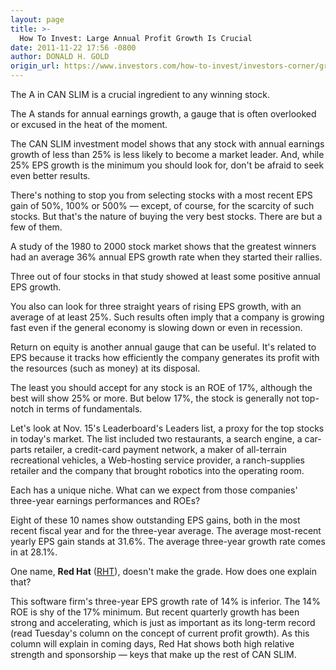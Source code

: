 ```yaml
---
layout: page
title: >-
  How To Invest: Large Annual Profit Growth Is Crucial
date: 2011-11-22 17:56 -0800
author: DONALD H. GOLD
origin_url: https://www.investors.com/how-to-invest/investors-corner/great-stocks-have-great-annual-earnings-growth
---
```





The A in CAN SLIM is a crucial ingredient to any winning stock.

  

The A stands for annual earnings growth, a gauge that is often overlooked or excused in the heat of the moment.

  

The CAN SLIM investment model shows that any stock with annual earnings growth of less than 25% is less likely to become a market leader. And, while 25% EPS growth is the minimum you should look for, don't be afraid to seek even better results.

  

There's nothing to stop you from selecting stocks with a most recent EPS gain of 50%, 100% or 500% — except, of course, for the scarcity of such stocks. But that's the nature of buying the very best stocks. There are but a few of them.

  

A study of the 1980 to 2000 stock market shows that the greatest winners had an average 36% annual EPS growth rate when they started their rallies.

  

Three out of four stocks in that study showed at least some positive annual EPS growth.

  

You also can look for three straight years of rising EPS growth, with an average of at least 25%. Such results often imply that a company is growing fast even if the general economy is slowing down or even in recession.

  

Return on equity is another annual gauge that can be useful. It's related to EPS because it tracks how efficiently the company generates its profit with the resources (such as money) at its disposal.

  

The least you should accept for any stock is an ROE of 17%, although the best will show 25% or more. But below 17%, the stock is generally not top-notch in terms of fundamentals.

  

Let's look at Nov. 15's Leaderboard's Leaders list, a proxy for the top stocks in today's market. The list included two restaurants, a search engine, a car-parts retailer, a credit-card payment network, a maker of all-terrain recreational vehicles, a Web-hosting service provider, a ranch-supplies retailer and the company that brought robotics into the operating room.

  

Each has a unique niche. What can we expect from those companies' three-year earnings performances and ROEs?

  

Eight of these 10 names show outstanding EPS gains, both in the most recent fiscal year and for the three-year average. The average most-recent yearly EPS gain stands at 31.6%. The average three-year growth rate comes in at 28.1%.

  

One name, **Red Hat** ([RHT](https://research.investors.com/quote.aspx?symbol=RHT)), doesn't make the grade. How does one explain that?

  

This software firm's three-year EPS growth rate of 14% is inferior. The 14% ROE is shy of the 17% minimum. But recent quarterly growth has been strong and accelerating, which is just as important as its long-term record (read Tuesday's column on the concept of current profit growth). As this column will explain in coming days, Red Hat shows both high relative strength and sponsorship — keys that make up the rest of CAN SLIM.




